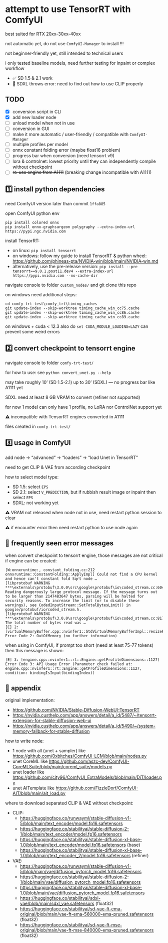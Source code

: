 # attempt to use TensorRT with ComfyUI

best suited for RTX 20xx-30xx-40xx

not automatic yet, do not use `ComfyUI-Manager` to install !!!

not beginner-friendly yet, still intended to technical users

i only tested baseline models, need further testing for inpaint or complex workflow
- ✅ SD 1.5 & 2.1 work
- 🚫 SDXL throws error: need to find out how to use CLIP properly

## TODO

- [x] conversion script in CLI
- [x] add new loader node
- [ ] unload model when not in use
- [ ] conversion in GUI
- [ ] make it more automatic / user-friendly / compatible with `ComfyUI-Manager`
- [ ] multiple profiles per model
- [ ] onnx constant folding error (maybe float16 problem)
- [ ] progress bar when conversion (need tensorrt v9)
- [ ] lora & controlnet: lowest priority until they can independently compile without checkpoint
- [ ] ~~re-use engine from A1111~~ (breaking change incompatible with A1111)

## 1️⃣ install python dependencies

need ComfyUI version later than commit `1ffa885`

open ComfyUI python env
```
pip install colored onnx
pip install onnx-graphsurgeon polygraphy --extra-index-url https://pypi.ngc.nvidia.com
```

install TensorRT:
- on linux: `pip install tensorrt`
- on windows: follow my guide to install TensorRT & python wheel: https://github.com/phineas-pta/NVIDIA-win/blob/main/NVIDIA-win.md
- alternatively, use the pre-release version: `pip install --pre tensorrt==9.0.1.post11.dev4 --extra-index-url https://pypi.nvidia.com --no-cache-dir`

navigate console to folder `custom_nodes/` and git clone this repo

on windows need additional steps:
```batchfile
cd comfy-trt-test\comfy_trt\timing_caches
git update-index --skip-worktree timing_cache_win_cc75.cache
git update-index --skip-worktree timing_cache_win_cc86.cache
git update-index --skip-worktree timing_cache_win_cc89.cache
```
on windows + cuda < 12.3 also do `set CUDA_MODULE_LOADING=LAZY` can prevent some weird errors

## 2️⃣ convert checkpoint to tensorrt engine

navigate console to folder `comfy-trt-test/`

for how to use: see `python convert_unet.py --help`

may take roughly 10’ (SD 1.5-2.1) up to 30’ (SDXL) — no progress bar like A1111 yet

SDXL need at least 8 GB VRAM to convert (refiner not supported)

for now 1 model can only have 1 profile, no LoRA nor ControlNet support yet

⚠️ incompatible with TensorRT engines converted in A1111

files created in `comfy-trt-test/`

## 3️⃣ usage in ComfyUI

add node → “advanced” → “loaders” → “load Unet in TensorRT”

need to get CLIP & VAE from according checkpoint

how to select model type:
- SD 1.5: select `EPS`
- SD 2.1: select `V_PREDICTION`, but if rubbish result image or inpaint then select `EPS`
- SDXL: not working yet

⚠️ VRAM not released when node not in use, need restart python session to clear

⚠️ if encounter error then need restart python to use node again

## 🗿 frequently seen error messages

when convert checkpoint to tensorrt engine, those messages are not critical if engine can be created:
```
[W:onnxruntime:, constant_folding.cc:212 onnxruntime::ConstantFolding::ApplyImpl] Could not find a CPU kernel and hence can't constant fold Sqrt node …
[libprotobuf WARNING ***\externals\protobuf\3.0.0\src\google\protobuf\io\coded_stream.cc:604] Reading dangerously large protocol message. If the message turns out to be larger than 2147483647 bytes, parsing will be halted for security reasons. To increase the limit (or to disable these warnings), see CodedInputStream::SetTotalBytesLimit() in google/protobuf/io/coded_stream.h.
[libprotobuf WARNING ***\externals\protobuf\3.0.0\src\google\protobuf\io\coded_stream.cc:81] The total number of bytes read was …
[E] 2: [virtualMemoryBuffer.cpp::nvinfer1::StdVirtualMemoryBufferImpl::resizePhysical::140] Error Code 2: OutOfMemory (no further information)
```

when using in ComfyUI, if prompt too short (need at least 75-77 tokens) then this message is shown:
```
[E] 3: [engine.cpp::nvinfer1::rt::Engine::getProfileDimensions::1127] Error Code 3: API Usage Error (Parameter check failed at: engine.cpp::nvinfer1::rt::Engine::getProfileDimensions::1127, condition: bindingIsInput(bindingIndex))
```

## 📑 appendix

original implementation:
- https://github.com/NVIDIA/Stable-Diffusion-WebUI-TensorRT
- https://nvidia.custhelp.com/app/answers/detail/a_id/5487/~/tensorrt-extension-for-stable-diffusion-web-ui
- https://nvidia.custhelp.com/app/answers/detail/a_id/5490/~/system-memory-fallback-for-stable-diffusion

how to write node:
- 1 node with all (unet + sampler) like https://github.com/0xbitches/ComfyUI-LCM/blob/main/nodes.py
- unet CoreML like https://github.com/aszc-dev/ComfyUI-CoreMLSuite/blob/main/coreml_suite/models.py
- unet loader like https://github.com/city96/ComfyUI_ExtraModels/blob/main/DiT/loader.py
- unet AITemplate like https://github.com/FizzleDorf/ComfyUI-AIT/blob/main/ait_load.py

where to download separated CLIP & VAE without checkpoint:
- CLIP:
  - https://huggingface.co/runwayml/stable-diffusion-v1-5/blob/main/text_encoder/model.fp16.safetensors
  - https://huggingface.co/stabilityai/stable-diffusion-2-1/blob/main/text_encoder/model.fp16.safetensors
  - https://huggingface.co/stabilityai/stable-diffusion-xl-base-1.0/blob/main/text_encoder/model.fp16.safetensors (base)
  - https://huggingface.co/stabilityai/stable-diffusion-xl-base-1.0/blob/main/text_encoder_2/model.fp16.safetensors (refiner)
- VAE:
  - https://huggingface.co/runwayml/stable-diffusion-v1-5/blob/main/vae/diffusion_pytorch_model.fp16.safetensors
  - https://huggingface.co/stabilityai/stable-diffusion-2-1/blob/main/vae/diffusion_pytorch_model.fp16.safetensors
  - https://huggingface.co/stabilityai/stable-diffusion-xl-base-1.0/blob/main/vae/diffusion_pytorch_model.fp16.safetensors
  - https://huggingface.co/stabilityai/sdxl-vae/blob/main/sdxl_vae.safetensors (float32)
  - https://huggingface.co/stabilityai/sd-vae-ft-ema-original/blob/main/vae-ft-ema-560000-ema-pruned.safetensors (float32)
  - https://huggingface.co/stabilityai/sd-vae-ft-mse-original/blob/main/vae-ft-mse-840000-ema-pruned.safetensors (float32)
